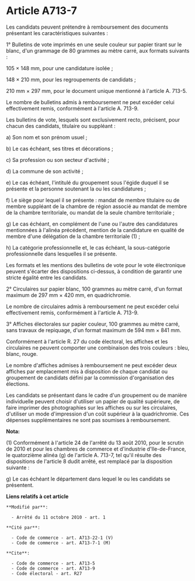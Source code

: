 # Article A713-7

Les candidats peuvent prétendre à remboursement des documents présentant les caractéristiques suivantes : 

1° Bulletins de vote imprimés en une seule couleur sur papier tirant sur le blanc, d'un grammage de 80 grammes au mètre
carré, aux formats suivants : 

105 × 148 mm, pour une candidature isolée ; 

148 × 210 mm, pour les regroupements de candidats ; 

210 mm × 297 mm, pour le document unique mentionné à l'article A. 713-5. 

Le nombre de bulletins admis à remboursement ne peut excéder celui effectivement remis, conformément à l'article A. 713-9. 

Les bulletins de vote, lesquels sont exclusivement recto, précisent, pour chacun des candidats, titulaire ou suppléant : 

a) Son nom et son prénom usuel ; 

b) Le cas échéant, ses titres et décorations ; 

c) Sa profession ou son secteur d'activité ; 

d) La commune de son activité ; 

e) Le cas échéant, l'intitulé du groupement sous l'égide duquel il se présente et la personne soutenant la ou les
candidatures ; 

f) Le siège pour lequel il se présente : mandat de membre titulaire ou de membre suppléant de la chambre de région associé au
mandat de membre de la chambre territoriale, ou mandat de la seule chambre territoriale ; 

g) Le cas échéant, en complément de l'une ou l'autre des candidatures mentionnées à l'alinéa précédent, mention de la
candidature en qualité de membre d'une délégation de la chambre territoriale (1) ; 

h) La catégorie professionnelle et, le cas échéant, la sous-catégorie professionnelle dans lesquelles il se présente. 

Les formats et les mentions des bulletins de vote pour le vote électronique peuvent s'écarter des dispositions ci-dessus, à
condition de garantir une stricte égalité entre les candidats. 

2° Circulaires sur papier blanc, 100 grammes au mètre carré, d'un format maximum de 297 mm × 420 mm, en quadrichromie. 

Le nombre de circulaires admis à remboursement ne peut excéder celui effectivement remis, conformément à l'article A. 713-9. 

3° Affiches électorales sur papier couleur, 100 grammes au mètre carré, sans travaux de repiquage, d'un format maximum de 594
mm × 841 mm. 

Conformément à l'article R. 27 du code électoral, les affiches et les circulaires ne peuvent comporter une combinaison des
trois couleurs : bleu, blanc, rouge. 

Le nombre d'affiches admises à remboursement ne peut excéder deux affiches par emplacement mis à disposition de chaque
candidat ou groupement de candidats défini par la commission d'organisation des élections. 

Les candidats se présentant dans le cadre d'un groupement ou de manière individuelle peuvent choisir d'utiliser un papier de
qualité supérieure, de faire imprimer des photographies sur les affiches ou sur les circulaires, d'utiliser un mode
d'impression d'un coût supérieur à la quadrichromie. Ces dépenses supplémentaires ne sont pas soumises à remboursement.

**Nota:**

(1) Conformément à l'article 24 de l'arrêté du 13 août 2010, pour le scrutin de 2010 et pour les chambres de commerce et
d'industrie d'Ile-de-France, le quatorzième alinéa (g) de l'article A. 713-7, tel qu'il résulte des dispositions de l'article
8 dudit arrêté, est remplacé par la disposition suivante : 

g) Le cas échéant le département dans lequel le ou les candidats se présentent.

**Liens relatifs à cet article**

	**Modifié par**:

	  - Arrêté du 11 octobre 2010 - art. 1

	**Cité par**:

	  - Code de commerce - art. A713-22-1 (V)
	  - Code de commerce - art. A713-7-1 (M)

	**Cite**:

	  - Code de commerce - art. A713-5
	  - Code de commerce - art. A713-9
	  - Code électoral - art. R27
